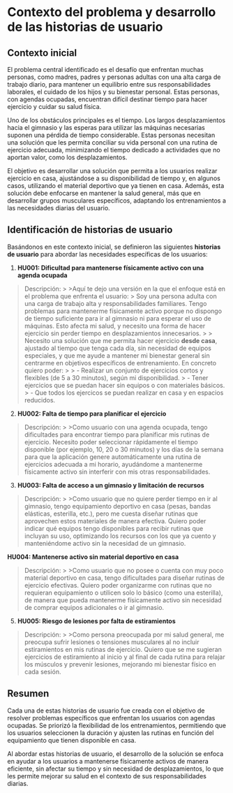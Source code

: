 # Contexto del problema y desarrollo de las historias de usuario

## Contexto inicial

El problema central identificado es el desafío que enfrentan muchas personas, como madres, padres y personas adultas con una alta carga de trabajo diario, para mantener un equilibrio entre sus responsabilidades laborales, el cuidado de los hijos y su bienestar personal. Estas personas, con agendas ocupadas, encuentran difícil destinar tiempo para hacer ejercicio y cuidar su salud física.

Uno de los obstáculos principales es el tiempo. Los largos desplazamientos hacia el gimnasio y las esperas para utilizar las máquinas necesarias suponen una pérdida de tiempo considerable. Estas personas necesitan una solución que les permita conciliar su vida personal con una rutina de ejercicio adecuada, minimizando el tiempo dedicado a actividades que no aportan valor, como los desplazamientos.

El objetivo es desarrollar una solución que permita a los usuarios realizar ejercicio en casa, ajustándose a su disponibilidad de tiempo y, en algunos casos, utilizando el material deportivo que ya tienen en casa. Además, esta solución debe enfocarse en mantener la salud general, más que en desarrollar grupos musculares específicos, adaptando los entrenamientos a las necesidades diarias del usuario.

## Identificación de historias de usuario

Basándonos en este contexto inicial, se definieron las siguientes **historias de usuario** para abordar las necesidades específicas de los usuarios:

1. **HU001: Dificultad para mantenerse físicamente activo con una agenda ocupada**
    
>Descripción:
    >
    >Aquí te dejo una versión en la que el enfoque está en el problema que enfrenta el usuario:
    > Soy una persona adulta con una carga de trabajo alta y responsabilidades familiares. Tengo problemas para mantenerme físicamente activo porque no dispongo de tiempo suficiente para ir al gimnasio ni para esperar el uso de máquinas. Esto afecta mi salud, y necesito una forma de hacer ejercicio sin perder tiempo en desplazamientos innecesarios.
    >
    > Necesito una solución que me permita hacer ejercicio **desde casa**, ajustado al tiempo que tenga cada día, sin necesidad de equipos especiales, y que me ayude a mantener mi bienestar general sin centrarme en objetivos específicos de entrenamiento. En concreto quiero poder: 
    > 
    >   - Realizar un conjunto de ejercicios cortos y flexibles (de 5 a 30 minutos), según mi disponibilidad.
    >   - Tener ejercicios que se puedan hacer sin equipos o con materiales básicos.
    >   - Que todos los ejercicos se puedan realizar en casa y en espacios reducidos.

2. **HU002: Falta de tiempo para planificar el ejercicio**

>Descripción:
    >
    >Como usuario con una agenda ocupada, tengo dificultades para encontrar tiempo para planificar mis rutinas de ejercicio. Necesito poder seleccionar rápidamente el tiempo disponible (por ejemplo, 10, 20 o 30 minutos) y los días de la semana para que la aplicación genere automáticamente una rutina de ejercicios adecuada a mi horario, ayudándome a mantenerme físicamente activo sin interferir con mis otras responsabilidades.

3. **HU003: Falta de acceso a un gimnasio y limitación de recursos**

>Descripción:
    >
    >Como usuario que no quiere perder tiempo en ir al gimnasio, tengo equipamiento deportivo en casa (pesas, bandas elásticas, esterilla, etc.), pero me cuesta diseñar rutinas que aprovechen estos materiales de manera efectiva. Quiero poder indicar qué equipos tengo disponibles para recibir rutinas que incluyan su uso, optimizando los recursos con los que ya cuento y manteniéndome activo sin la necesidad de un gimnasio.

**HU004: Mantenerse activo sin material deportivo en casa**

>Descripción:
    >
    >Como usuario que no posee o cuenta con muy poco material deportivo en casa, tengo dificultades para diseñar rutinas de ejercicio efectivas. Quiero poder organizarme con rutinas que no requieran equipamiento o utilicen solo lo básico (como una esterilla), de manera que pueda mantenerme físicamente activo sin necesidad de comprar equipos adicionales o ir al gimnasio.

5. **HU005: Riesgo de lesiones por falta de estiramientos**

>Descripción:
    >
    >Como persona preocupada por mi salud general, me preocupa sufrir lesiones o tensiones musculares al no incluir estiramientos en mis rutinas de ejercicio. Quiero que se me sugieran ejercicios de estiramiento al inicio y al final de cada rutina para relajar los músculos y prevenir lesiones, mejorando mi bienestar físico en cada sesión.

## Resumen

Cada una de estas historias de usuario fue creada con el objetivo de resolver problemas específicos que enfrentan los usuarios con agendas ocupadas. Se priorizó la flexibilidad de los entrenamientos, permitiendo que los usuarios seleccionen la duración y ajusten las rutinas en función del equipamiento que tienen disponible en casa.

Al abordar estas historias de usuario, el desarrollo de la solución se enfoca en ayudar a los usuarios a mantenerse físicamente activos de manera eficiente, sin afectar su tiempo y sin necesidad de desplazamientos, lo que les permite mejorar su salud en el contexto de sus responsabilidades diarias.
